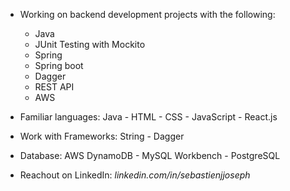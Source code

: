 - Working on backend development projects with the following:
  - Java
  - JUnit Testing with Mockito
  - Spring
  - Spring boot
  - Dagger
  - REST API
  - AWS

- Familiar languages: Java - HTML - CSS - JavaScript - React.js
- Work with Frameworks: String - Dagger
- Database: AWS DynamoDB - MySQL Workbench - PostgreSQL
- Reachout on LinkedIn: _linkedin.com/in/sebastienjjoseph_
